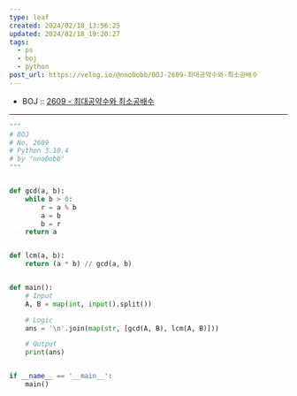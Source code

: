 ```yaml
---
type: leaf
created: 2024/02/18_13:56:25
updated: 2024/02/18_19:20:27
tags:
  - ps
  - boj
  - python
post_url: https://velog.io/@nno0obb/BOJ-2609-최대공약수와-최소공배수
---
```


- BOJ :: [2609 - 최대공약수와 최소공배수](https://www.acmicpc.net/problem/2609)

---

```python
"""
# BOJ
# No. 2609
# Python 3.10.4
# by "nno0obb"
"""


def gcd(a, b):
    while b > 0:
        r = a % b
        a = b
        b = r
    return a


def lcm(a, b):
    return (a * b) // gcd(a, b)


def main():
    # Input
    A, B = map(int, input().split())

    # Logic
    ans = '\n'.join(map(str, [gcd(A, B), lcm(A, B)]))

    # Output
    print(ans)


if __name__ == '__main__':
    main()

```

